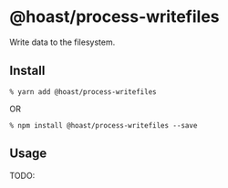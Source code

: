 # @hoast/process-writefiles

Write data to the filesystem.

## Install

```
% yarn add @hoast/process-writefiles
```

OR

```
% npm install @hoast/process-writefiles --save
```

## Usage

TODO:
